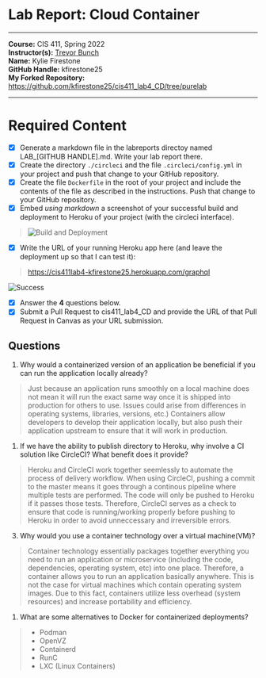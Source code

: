 # Lab Report: Cloud Container
___
**Course:** CIS 411, Spring 2022  
**Instructor(s):** [Trevor Bunch](https://github.com/trevordbunch)  
**Name:** Kylie Firestone  
**GitHub Handle:** kfirestone25  
**My Forked Repository:** https://github.com/kfirestone25/cis411_lab4_CD/tree/purelab
___

# Required Content

- [X] Generate a markdown file in the labreports directoy named LAB_[GITHUB HANDLE].md. Write your lab report there.
- [X] Create the directory ```./circleci``` and the file ```.circleci/config.yml``` in your project and push that change to your GitHub repository.
- [X] Create the file ```Dockerfile``` in the root of your project and include the contents of the file as described in the instructions. Push that change to your GitHub repository.
- [X] Embed _using markdown_ a screenshot of your successful build and deployment to Heroku of your project (with the circleci interface).  
> ![Build and Deployment](https://docs.google.com/drawings/d/e/2PACX-1vRPErP1gX-Z6ungaBulThsCLg3ON7yDVVvn5CItT0sYu4jjZuxsn-Nc0diy43sNNcGNRqKYD5YtT0eA/pub?w=960&h=483)
- [X] Write the URL of your running Heroku app here (and leave the deployment up so that I can test it):  
> https://cis411lab4-kfirestone25.herokuapp.com/graphql

![Success](https://docs.google.com/drawings/d/e/2PACX-1vRPErP1gX-Z6ungaBulThsCLg3ON7yDVVvn5CItT0sYu4jjZuxsn-Nc0diy43sNNcGNRqKYD5YtT0eA/pub?w=960&h=501)

- [X] Answer the **4** questions below.
- [X] Submit a Pull Request to cis411_lab4_CD and provide the URL of that Pull Request in Canvas as your URL submission.

## Questions
1. Why would a containerized version of an application be beneficial if you can run the application locally already?
> Just because an application runs smoothly on a local machine does not mean it will run the exact same way once it is shipped into production for others to use. Issues could arise from differences in operating systems, libraries, versions, etc.) Containers allow developers to develop their application locally, but also push their application upstream to ensure that it will work in production. 
1. If we have the ability to publish directory to Heroku, why involve a CI solution like CircleCI? What benefit does it provide?
> Heroku and CircleCI work together seemlessly to automate the process of delivery workflow. When using CircleCI, pushing a commit to the master means it goes through a continous pipeline where multiple tests are performed. The code will only be pushed to Heroku if it passes those tests. Therefore, CircleCI serves as a check to ensure that code is running/working properly before pushing to Heroku in order to avoid unneccessary and irreversible errors. 
3. Why would you use a container technology over a virtual machine(VM)?
> Container technology essentially packages together everything you need to run an application or microservice (including the code, dependencies, operating system, etc) into one place. Therefore, a container allows you to run an application basically anywhere. This is not the case for virtual machines which contain operating system images. Due to this fact, containers utilize less overhead (system resources) and increase portability and efficiency. 
1. What are some alternatives to Docker for containerized deployments?
> * Podman
> * OpenVZ
> * Containerd
> * RunC
> * LXC (Linux Containers)
